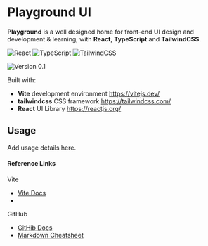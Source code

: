 # Playground UI

**Playground** is a well designed home for front-end UI design and development & learning, with **React**, **TypeScript** and **TailwindCSS**.

![React](https://img.shields.io/badge/react-%2320232a.svg?style=for-the-badge&logo=react&logoColor=%2361DAFB) ![TypeScript](https://img.shields.io/badge/typescript-%23007ACC.svg?style=for-the-badge&logo=typescript&logoColor=white) ![TailwindCSS](https://img.shields.io/badge/tailwindcss-%2338B2AC.svg?style=for-the-badge&logo=tailwind-css&logoColor=white)

![Version 0.1](https://img.shields.io/badge/Version-0.1-success) 

Built with:
+ **Vite** development environment https://vitejs.dev/
+ **tailwindcss** CSS framework https://tailwindcss.com/
+ **React** UI Library https://reactjs.org/


## Usage
Add usage details here.

<!-- Aim: Log the step by step process to create a forkable base repo for future coding projects. -->

<!-- Goal: make it beautiful -->
<!-- Goal: use cheatsheets -->

<!-- Update README file -->
<!--  -->

#### **Reference Links**

Vite
- [Vite Docs](https://vitejs.dev/guide/)
- 
GitHub
- [GitHib Docs](https://docs.github.com/en)
- [Markdown Cheatsheet](https://docs.github.com/en)
